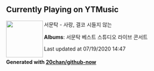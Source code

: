 ## Currently Playing on YTMusic

[<img align="left" width="100" src="https://lh3.googleusercontent.com/IWEYL3SUl_KVYG0TL_hshhNOW6hYaLb91H6BptQBR0rhiWCPdYQc3eEr0Diz8h5nM6kWS0vGC-buF3iu">](https://music.youtube.com/channel/UC2vRVbXNlYveFjIqS5tQ5nQ)

서문탁 - 사랑, 결코 시들지 않는

**Albums**: 서문탁 베스트 스튜디오 라이브 콘서트

Last updated at 07/19/2020 14:47

#### Generated with [20chan/github-now](https://github.com/20chan/github-now)


<!--
**20chan/20chan** is a ✨ _special_ ✨ repository because its `README.md` (this file) appears on your GitHub profile.

Here are some ideas to get you started:

- 🔭 I’m currently working on ...
- 🌱 I’m currently learning ...
- 👯 I’m looking to collaborate on ...
- 🤔 I’m looking for help with ...
- 💬 Ask me about ...
- 📫 How to reach me: ...
- 😄 Pronouns: ...
- ⚡ Fun fact: ...
-->
